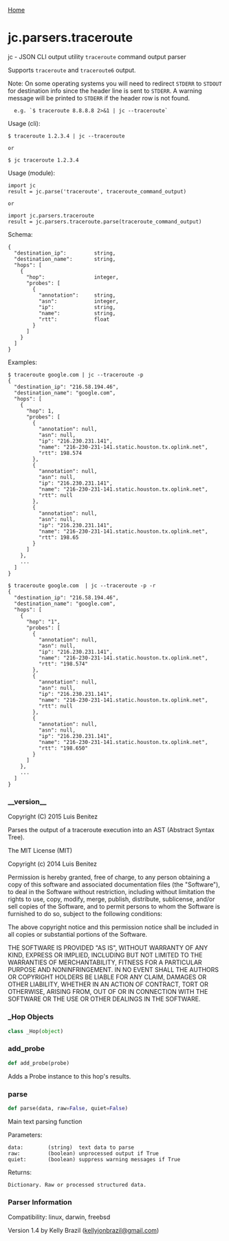 [Home](https://kellyjonbrazil.github.io/jc/)
<a id="jc.parsers.traceroute"></a>

# jc.parsers.traceroute

jc - JSON CLI output utility `traceroute` command output parser

Supports `traceroute` and `traceroute6` output.

Note: On some operating systems you will need to redirect `STDERR` to
      `STDOUT` for destination info since the header line is sent to
      `STDERR`. A warning message will be printed to `STDERR` if the
      header row is not found.

      e.g. `$ traceroute 8.8.8.8 2>&1 | jc --traceroute`

Usage (cli):

    $ traceroute 1.2.3.4 | jc --traceroute

    or

    $ jc traceroute 1.2.3.4

Usage (module):

    import jc
    result = jc.parse('traceroute', traceroute_command_output)

    or

    import jc.parsers.traceroute
    result = jc.parsers.traceroute.parse(traceroute_command_output)

Schema:

    {
      "destination_ip":         string,
      "destination_name":       string,
      "hops": [
        {
          "hop":                integer,
          "probes": [
            {
              "annotation":     string,
              "asn":            integer,
              "ip":             string,
              "name":           string,
              "rtt":            float
            }
          ]
        }
      ]
    }

Examples:

    $ traceroute google.com | jc --traceroute -p
    {
      "destination_ip": "216.58.194.46",
      "destination_name": "google.com",
      "hops": [
        {
          "hop": 1,
          "probes": [
            {
              "annotation": null,
              "asn": null,
              "ip": "216.230.231.141",
              "name": "216-230-231-141.static.houston.tx.oplink.net",
              "rtt": 198.574
            },
            {
              "annotation": null,
              "asn": null,
              "ip": "216.230.231.141",
              "name": "216-230-231-141.static.houston.tx.oplink.net",
              "rtt": null
            },
            {
              "annotation": null,
              "asn": null,
              "ip": "216.230.231.141",
              "name": "216-230-231-141.static.houston.tx.oplink.net",
              "rtt": 198.65
            }
          ]
        },
        ...
      ]
    }

    $ traceroute google.com  | jc --traceroute -p -r
    {
      "destination_ip": "216.58.194.46",
      "destination_name": "google.com",
      "hops": [
        {
          "hop": "1",
          "probes": [
            {
              "annotation": null,
              "asn": null,
              "ip": "216.230.231.141",
              "name": "216-230-231-141.static.houston.tx.oplink.net",
              "rtt": "198.574"
            },
            {
              "annotation": null,
              "asn": null,
              "ip": "216.230.231.141",
              "name": "216-230-231-141.static.houston.tx.oplink.net",
              "rtt": null
            },
            {
              "annotation": null,
              "asn": null,
              "ip": "216.230.231.141",
              "name": "216-230-231-141.static.houston.tx.oplink.net",
              "rtt": "198.650"
            }
          ]
        },
        ...
      ]
    }

<a id="jc.parsers.traceroute.__version__"></a>

### \_\_version\_\_

Copyright (C) 2015 Luis Benitez

Parses the output of a traceroute execution into an AST (Abstract Syntax Tree).

The MIT License (MIT)

Copyright (c) 2014 Luis Benitez

Permission is hereby granted, free of charge, to any person obtaining a copy
of this software and associated documentation files (the "Software"), to deal
in the Software without restriction, including without limitation the rights
to use, copy, modify, merge, publish, distribute, sublicense, and/or sell
copies of the Software, and to permit persons to whom the Software is
furnished to do so, subject to the following conditions:

The above copyright notice and this permission notice shall be included in all
copies or substantial portions of the Software.

THE SOFTWARE IS PROVIDED "AS IS", WITHOUT WARRANTY OF ANY KIND, EXPRESS OR
IMPLIED, INCLUDING BUT NOT LIMITED TO THE WARRANTIES OF MERCHANTABILITY,
FITNESS FOR A PARTICULAR PURPOSE AND NONINFRINGEMENT. IN NO EVENT SHALL THE
AUTHORS OR COPYRIGHT HOLDERS BE LIABLE FOR ANY CLAIM, DAMAGES OR OTHER
LIABILITY, WHETHER IN AN ACTION OF CONTRACT, TORT OR OTHERWISE, ARISING FROM,
OUT OF OR IN CONNECTION WITH THE SOFTWARE OR THE USE OR OTHER DEALINGS IN THE
SOFTWARE.

<a id="jc.parsers.traceroute._Hop"></a>

### \_Hop Objects

```python
class _Hop(object)
```

<a id="jc.parsers.traceroute._Hop.add_probe"></a>

### add\_probe

```python
def add_probe(probe)
```

Adds a Probe instance to this hop's results.

<a id="jc.parsers.traceroute.parse"></a>

### parse

```python
def parse(data, raw=False, quiet=False)
```

Main text parsing function

Parameters:

    data:        (string)  text data to parse
    raw:         (boolean) unprocessed output if True
    quiet:       (boolean) suppress warning messages if True

Returns:

    Dictionary. Raw or processed structured data.

### Parser Information
Compatibility:  linux, darwin, freebsd

Version 1.4 by Kelly Brazil (kellyjonbrazil@gmail.com)
